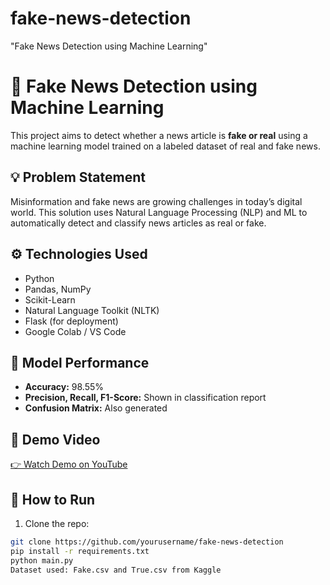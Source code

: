 # fake-news-detection
"Fake News Detection using Machine Learning"
# 📰 Fake News Detection using Machine Learning

This project aims to detect whether a news article is **fake or real** using a machine learning model trained on a labeled dataset of real and fake news.

## 💡 Problem Statement
Misinformation and fake news are growing challenges in today’s digital world. This solution uses Natural Language Processing (NLP) and ML to automatically detect and classify news articles as real or fake.

## ⚙️ Technologies Used
- Python
- Pandas, NumPy
- Scikit-Learn
- Natural Language Toolkit (NLTK)
- Flask (for deployment)
- Google Colab / VS Code

## 🧠 Model Performance
- **Accuracy:** 98.55%
- **Precision, Recall, F1-Score:** Shown in classification report
- **Confusion Matrix:** Also generated

## 🎥 Demo Video
[👉 Watch Demo on YouTube](https://your-youtube-link-here)

## 📝 How to Run
1. Clone the repo:
```bash
git clone https://github.com/yourusername/fake-news-detection
pip install -r requirements.txt
python main.py
Dataset used: Fake.csv and True.csv from Kaggle
